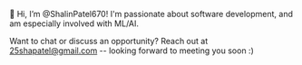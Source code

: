  👋 Hi, I’m @ShalinPatel670!
 I'm passionate about software development, and am especially involved with ML/AI. 
 
 Want to chat or discuss an opportunity? 
 Reach out at 25shapatel@gmail.com -- looking forward to meeting you soon :)


